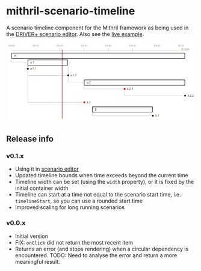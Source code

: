 # mithril-scenario-timeline

A scenario timeline component for the Mithril framework as being used in the [DRIVER+ scenario editor](https://github.com/DRIVER-EU/scenario-editor). Also see the [live example](https://erikvullings.github.io/mithril-scenario-timeline).

![screenshot](img/mithril-scenario-timeline.png)

## Release info

### v0.1.x

- Using it in [scenario editor](https://github.com/driver-eu/scenario-editor)
- Updated timeline bounds when time exceeds beyond the current time
- Timeline width can be set (using the `width` property), or it is fixed by the initial container width
- Timeline can start at a time not equal to the scenario start time, i.e. `timelineStart`, so you can use a rounded start time
- Improved scaling for long running scenarios

### v0.0.x

- Initial version
- FIX: `onClick` did not return the most recent item
- Returns an error (and stops rendering) when a circular dependency is encountered.
  TODO: Need to analyse the error and return a more meaningful result.
